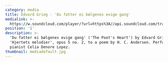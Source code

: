 ```yaml
---
category: media
title: Edvard Grieg - 'Du fatter ei bølgenes evige gang'
medialink: >-
  https://w.soundcloud.com/player/?url=https%3A//api.soundcloud.com/tracks/364567139
position: '1'
description: >-
  'Du fatter ei bølgenes evige gang' ('The Poet's Heart') by Edvard Grieg, from
  'Hjertets melodier', opus 5 no. 2, to a poem by H. C. Andersen. Performed with
  pianist Celia Denore Lopez.
thumbnail: mediadefault.jpg
---
```


